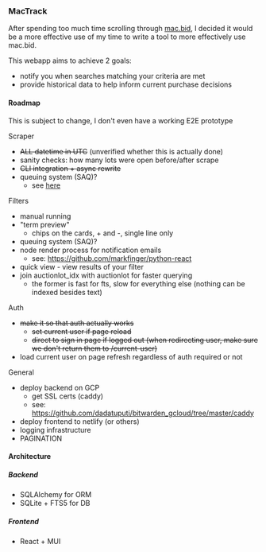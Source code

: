 ### MacTrack

After spending too much time scrolling through [mac.bid](https://mac.bid), I decided it would be a more effective use of my time to write a tool to more effectively use mac.bid.

This webapp aims to achieve 2 goals:
 - notify you when searches matching your criteria are met
 - provide historical data to help inform current purchase decisions

#### Roadmap

This is subject to change, I don't even have a working E2E prototype

Scraper
 - ~~ALL datetime in UTC~~ (unverified whether this is actually done)
 - sanity checks: how many lots were open before/after scrape
 - ~~CLI integration + async rewrite~~
 - queuing system (SAQ)?
   - see [here](https://github.com/litestar-org/litestar-pg-redis-docker/blob/0c3622f6c483117ed6638e49e82c3545e111573e/app/main.py#L46)

Filters
 - manual running
 - "term preview"
   - chips on the cards, + and -, single line only
 - queuing system (SAQ)?
 - node render process for notification emails
   - see: https://github.com/markfinger/python-react
 - quick view - view results of your filter
 - join auctionlot_idx with auctionlot for faster querying
   - the former is fast for fts, slow for everything else (nothing can be indexed besides text)

Auth
 - ~~make it so that auth actually works~~
   - ~~set current user if page reload~~
   - ~~direct to sign in page if logged out (when redirecting user, make sure we don't return them to /current-user)~~
 - load current user on page refresh regardless of auth required or not

General
 - deploy backend on GCP
   - get SSL certs (caddy)
   - see: https://github.com/dadatuputi/bitwarden_gcloud/tree/master/caddy
 - deploy frontend to netlify (or others)
 - logging infrastructure
 - PAGINATION


#### Architecture
##### Backend
 - SQLAlchemy for ORM
 - SQLite + FTS5 for DB
##### Frontend
 - React + MUI
